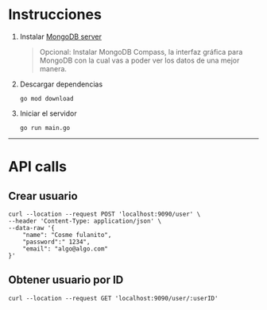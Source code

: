 # Instrucciones

1. Instalar [MongoDB server](https://www.mongodb.com/try/download/community)
    > Opcional: Instalar MongoDB Compass, la interfaz gráfica para MongoDB con la cual vas a poder ver los datos de una mejor manera.
2. Descargar dependencias
   ```
   go mod download
   ```
3. Iniciar el servidor
   ```
   go run main.go
   ```

---
# API calls
## Crear usuario
```
curl --location --request POST 'localhost:9090/user' \
--header 'Content-Type: application/json' \
--data-raw '{
    "name": "Cosme fulanito",
    "password":" 1234",
    "email": "algo@algo.com"
}'
```

## Obtener usuario por ID
```
curl --location --request GET 'localhost:9090/user/:userID'
```